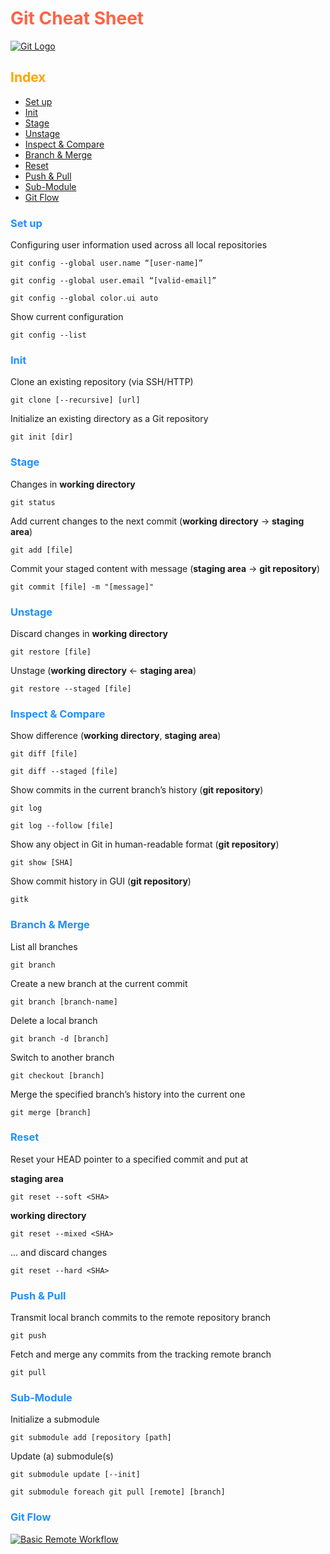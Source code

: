 
# <span style="color:Tomato">Git Cheat Sheet</span>

[![Git Logo](https://live.staticflickr.com/65535/51913894456_588b836c2b_c.jpg "Git")](https://flic.kr/p/2n6shaN)

## <span style="color:Orange">Index</span>

- [Set up](#set-up)
- [Init](#init)
- [Stage](#stage)
- [Unstage](#unstage)
- [Inspect & Compare](#inspect-&-compare)
- [Branch & Merge](#branch&-merge)
- [Reset](#reset)
- [Push & Pull](#push-&-pull)
- [Sub-Module](#sub-module)
- [Git Flow](#git-flow)

### <span style="color:DodgerBlue">Set up</span>

Configuring user information used across all local repositories

	git config --global user.name “[user-name]”

	git config --global user.email “[valid-email]”

	git config --global color.ui auto

Show current configuration

	git config --list

### <span style="color:DodgerBlue">Init</span>

Clone an existing repository (via SSH/HTTP)

	git clone [--recursive] [url]

Initialize an existing directory as a Git repository

	git init [dir]

### <span style="color:DodgerBlue">Stage</span>

Changes in **working directory**

	git status

Add current changes to the next commit (**working directory** → **staging area**)

	git add [file]

Commit your staged content with message (**staging area** → **git repository**)

	git commit [file] -m "[message]"

### <span style="color:DodgerBlue">Unstage</span>

Discard changes in **working directory**

	git restore [file]

Unstage (**working directory** ← **staging area**)

	git restore --staged [file]

### <span style="color:DodgerBlue">Inspect & Compare</span>

Show difference (**working directory**, **staging area**)

	git diff [file]

	git diff --staged [file]

Show commits in the current branch’s history (**git repository**)

	git log

	git log --follow [file]

Show any object in Git in human-readable format (**git repository**)

	git show [SHA]

Show commit history in GUI (**git repository**)

	gitk

### <span style="color:DodgerBlue">Branch & Merge</span>

List all branches

	git branch

Create a new branch at the current commit

	git branch [branch-name]

Delete a local branch

	git branch -d [branch]

Switch to another branch

	git checkout [branch]

Merge the specified branch’s history into the current one

	git merge [branch]

### <span style="color:DodgerBlue">Reset</span>

Reset your HEAD pointer to a specified commit and put at

**staging area**

	git reset --soft <SHA>

**working directory**

	git reset --mixed <SHA>

... and discard changes

	git reset --hard <SHA>

### <span style="color:DodgerBlue">Push & Pull</span>

Transmit local branch commits to the remote repository branch

	git push

Fetch and merge any commits from the tracking remote branch

	git pull

### <span style="color:DodgerBlue">Sub-Module</span>

Initialize a submodule

	git submodule add [repository [path]

Update (a) submodule(s)

	git submodule update [--init]

	git submodule foreach git pull [remote] [branch]

### <span style="color:DodgerBlue">Git Flow</span>

[![Basic Remote Workflow](https://live.staticflickr.com/65535/51912929657_c43e3b4cbe_c.jpg "Workflow")](https://flic.kr/p/2n6nknk)
